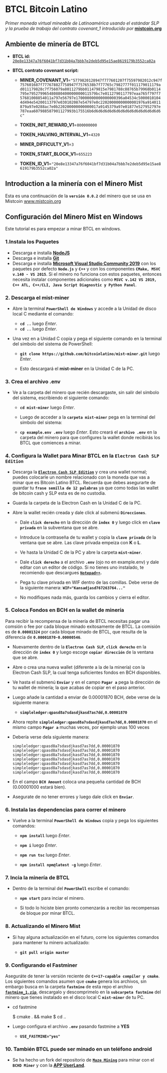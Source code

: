 # BTCL Bitcoin Latino

*Primer moneda virtual mineable de Latinoamérica usando el estándar SLP y la prueba de trabajo del contrato covenant_1 introducido por* **[mistcoin.org](https://mistcoin.org)**

## Ambiente de minería de BTCL

* **BTCL id:** [`20e8e13347a76f6041bf7d31b04a7bbb7e2deb5d95e15ae8619179b3552ca02a`](https://simpleledger.info/token/20e8e13347a76f6041bf7d31b04a7bbb7e2deb5d95e15ae8619179b3552ca02a)

* **BTCL contrato covenant script:**

    - **MINER_COVENANT_V1**=`"5779820128947f777601207f75597982012c947f757601687f777678827758947f7576538b7f77765c7982777f011179011179ad011179828c7f756079a8011279bb011479815e7981788c88765b79968b0114795e795279965480880400000000011579bc7e0112790117797eaa765f797f757681008854011a797e56797e170000000000000000396a04534c50000101044d494e54200113797e030102087e54797e0c22020000000000001976a914011879a97e0288ac7e0b220200000000000017a9145379a97e01877e527952797e787eaa607988587901127993b175516b6d6d6d6d6d6d6d6d6d6d6d6d6d6d6d6c"`

    - **TOKEN_INIT_REWARD_V1**=`800000000`

    - **TOKEN_HALVING_INTERVAL_V1**=`4320`

    - **MINER_DIFFICULTY_V1**=`3`

    - **TOKEN_START_BLOCK_V1**=`655223`

    - **TOKEN_ID_V1**=`"20e8e13347a76f6041bf7d31b04a7bbb7e2deb5d95e15ae8619179b3552ca02a"`

## Introduction a la minería con el Minero Mist

Esta es una continuación de la **`versión 0.0.2`** del minero que se usa en Mistcoin www.mistcoin.org

## Configuración del Minero Mist en Windows

Este tutorial es para empezar a minar BTCL en windows.

### 1.Instala los Paquetes

- Descarga e installa **[NodeJS](https://nodejs.org/en/)**
- Descarga e installa **[Git](https://gitforwindows.org/)**
- Descarga e installa **[Microsoft Visual Studio Community 2019](https://visualstudio.microsoft.com/es/)** con los paquetes por defecto **`Node.js`** y **`C++`** y con los componentes **`CMake, MSVC v.140 - VS 2015`**. Si el minero no funciona con estos paquetes, entonces necesita instalar componentes adicionales como **`MSVC v.142 VS 2019, C++ ATL, C++/CLI, Java Script Diagnostic y Python Panel`**.

### 2. Descarga el mist-miner

* Abre la terminal **`PowerShell de Windows`** y accede a la Unidad de disco local C mediante el comando:
    - **`cd ..`** luego *Enter*.
    - **`cd ..`** luego *Enter*.
* Una vez en a Unidad C copia y pega el siguiente comando en la terminal del símbolo del sistema de PowerShell:

    - **`git clone https://github.com/bitcoinlatino/mist-miner.git`** luego *Enter*.
    
    - Esto descargará el **mist-miner** en la Unidad C de la PC.


### 3. Crea el archivo .env

* Ve a la carpeta del minero que recién descargaste, sin salir del símbolo del sistema, escribiendo el siguiente comando:

    - **`cd mist-miner`** luego *Enter*.

    - Luego de acceder a la **`carpeta mist-miner`** pega en la terminal del símbolo del sistema:

    - **`cp example.env .env`** luego *Enter*. Esto creará el **`archivo .env`** en la carpeta del minero para que configures la wallet donde recibirás los BTCL que comiences a minar.


### 4. Configura la Wallet para Minar BTCL en la `Electron Cash SLP Edition`

* Descarga la **[`Electron Cash SLP Edition`](https://simpleledger.cash/project/electron-cash-slp-edition/)** y crea una wallet normal; puedes colocarle un nombre relacionado con la moneda que vas a minar que es Bitcoin Latino BTCL. Recuerda que debes asegurarte de guardar tu **`frase semilla de 12 palabras`** ya que como todas las wallet de bitcoin cash y SLP esta es de no custodia.

* Guarda la carpeta de la Electron Cash en la Unidad C de la PC.

* Abre la wallet recién creada y dale click al submenú **`Direcciones`**.

    - Dale **`click derecho`** en la dirección de **`index 0`** y luego click en **`clave privada`** en la subventana que se abre.
    
    - Introduce la contraseña de tu wallet y copia la **`clave privada`** de la ventana que se abre. Las clave privada empeiza con **K** o **L**.
    
    - Ve hasta la Unidad C de la PC y abre la carpeta **`mist-miner`**.
    
    - Dale **`click derecho`** a el archivo **`.env`** (ojo no en example.env) y dale editar con un editor de código. Si no tienes uno instalado, te recomiendo que descargues **[`Notepad++`](https://notepad-plus-plus.org/downloads/).**
    
    - Pega tu clave privada en WIF dentro de las comillas. Debe verse de la siguiente manera: **`WIF="Kansadjasd767263764..."`**
    
    - No modifiques nada más, guarda los cambios y cierra el editor.

### 5. Coloca Fondos en BCH en la wallet de minería

Para recibir la recompensa de la minería de BTCL necesitas pagar una comsión o fee por cada bloque minado exitosamente de BTCL. La comisión es de **`0.00001324`** por cada bloque minado de BTCL, que resulta de la diferencia de **`0.00001870-0.00000546`**.

* Nuevamente dentro de la **`Electron Cash SLP`**, **`click derecho`** en la dirección de **`index 0`** y luego escoge **`copiar dirección`** de la ventana que se abre.

* Abre o crea una nueva wallet (diferente a la de la minería) con la Electron Cash SLP, la cual tenga suficientes fondos en BCH disponibles.

* Ve hasta el submenú **`Enviar`** y en el campo **`Pagar a`** pega la dirección de tu wallet de minería; la que acabas de copiar en el paso anterior.

* Luego añade la cantidad a enviar de 0.00001870 BCH, debe verse de la siguiente manera:

    * **`simpleledger:qpasd8a7sdasdjkasd7as7dd,0.00001870`**

* Ahora repite **`simpleledger:qpasd8a7sdasdjkasd7as7dd,0.00001870`** en el mismo campo **`Pagar a`** muchas veces, por ejemplo unas 100 veces

* Debería verse dela siguiente manera:

    ```
    simpleledger:qpasd8a7sdasdjkasd7as7dd,0.00001870
    simpleledger:qpasd8a7sdasdjkasd7as7dd,0.00001870
    simpleledger:qpasd8a7sdasdjkasd7as7dd,0.00001870
    simpleledger:qpasd8a7sdasdjkasd7as7dd,0.00001870
    simpleledger:qpasd8a7sdasdjkasd7as7dd,0.00001870
    simpleledger:qpasd8a7sdasdjkasd7as7dd,0.00001870
    simpleledger:qpasd8a7sdasdjkasd7as7dd,0.00001870
    ```

* En el campo **`BCH Amount`** coloca una pequeña cantidad de BCH (0.00001000 estará bien).

* Asegurate de no tener errores y luego dale click en **`Enviar`**.

### 6. Instala las dependencias para correr el minero

* Vuelve a la terminal **`PowerShell de Windows`** copia y pega los siguientes comandos:

    - **`npm install`** luego *Enter*.
    
    - **`npm i`** luego *Enter*.
    
     - **`npm run tsc`** luego *Enter*.
     
     - **`npm install npm@latest -g`** luego *Enter*.

### 7. Incia la minería de BTCL

* Dentro de la terminal del **`PowerShell`** escribe el comando:

    * **`npm start`** para inciar el minero.
    
    * Si todo lo hiciste bien pronto comenzarás a recibir las recompensas de bloque por minar BTCL.

### 8. Actualizando el Minero Mist

* Si hay alguna actualización en el futuro, corre los siguientes comandos para mantener tu minero actualizado:

    * **`git pull origin master`**


### 9. Configurando el Fastminer

Aseguráte de tener la versión reciente de **`C++17-capable compiler y cmake`**. Los siguientes comandos asumen que **`cmake`** genera los archivos, sin embargo busca en la carpeta **`fastmine`** de esta repo el archivo **[`fastmine_1.zip`](https://github.com/bitcoinlatino/mist-miner/blob/master/fastmine/fastmine_1.zip)**, descargalo y descomprimelo en la **`subcarpeta fastmine`** del minero que tienes instalado en el disco local C **`mist-miner`** de tu PC.

* cd fastmine
    
    $ cmake . && make
    $ cd ..

* Luego configura el archivo **`.env`** pasando fastmine a **YES**

    * **`USE_FASTMINE="yes"`**
  
### 10. También BTCL puede ser minado en un teléfono android

* Se ha hecho un fork del repositorio de **[`Maze Mining`](https://github.com/bitcoinlatino/mining)** para minar con el **`BCHD Miner`** y con la **[APP UserLand](https://play.google.com/store/apps/details?id=tech.ula&hl=es)**.
